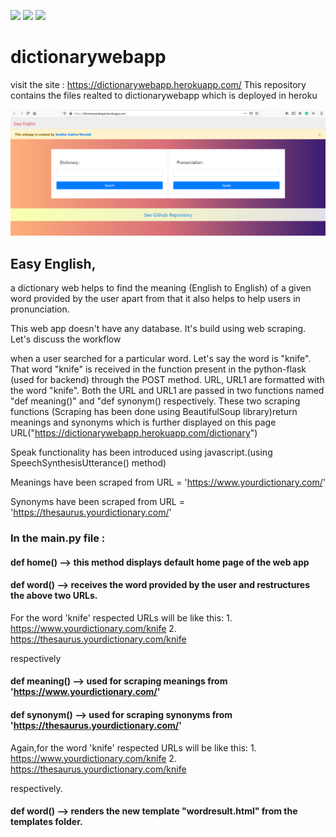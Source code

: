 <img src=https://img.shields.io/badge/build%20with-python-yellow> <img src=https://img.shields.io/badge/using-flask-green> <img src="https://img.shields.io/badge/domain-Web%20Scraping-orange.svg" >

# dictionarywebapp


visit the site : https://dictionarywebapp.herokuapp.com/
This repository contains the files realted to dictionarywebapp which is deployed in heroku

![Screenshot](webapp_view.png)

## Easy English,
a dictionary web helps to find the meaning (English to English) of a given word provided by the user apart from that it also helps to help users in pronunciation.

This web app doesn't have any database. It's build using web scraping. Let's discuss the workflow

when a user searched for a particular word. Let's say the word is "knife". That word "knife" is received in the function present in the python-flask (used for backend) through the POST method.
URL, URL1 are formatted with the word "knife". Both the URL and URL1 are passed in two functions named "def meaning()" and "def synonym() respectively. These two scraping functions (Scraping has been done using BeautifulSoup library)return meanings and synonyms which is further displayed on this page URL("https://dictionarywebapp.herokuapp.com/dictionary")

Speak functionality has been introduced using javascript.(using SpeechSynthesisUtterance() method)

Meanings have been scraped from URL = 'https://www.yourdictionary.com/'

Synonyms have been scraped from URL = 'https://thesaurus.yourdictionary.com/'

### In the main.py file : 

#### def home() --> this method displays default home page of the web app
#### def word() --> receives the word provided by the user and restructures the above two URLs.

For the word 'knife' respected URLs will be like this:
		1. https://www.yourdictionary.com/knife
		2. https://thesaurus.yourdictionary.com/knife

respectively


#### def meaning() --> used for scraping meanings from 'https://www.yourdictionary.com/'   
#### def synonym() --> used for scraping synonyms from 'https://thesaurus.yourdictionary.com/'


Again,for the word 'knife' respected URLs will be like this:
		1. https://www.yourdictionary.com/knife
		2. https://thesaurus.yourdictionary.com/knife

respectively.

#### def word() --> renders the new template "wordresult.html" from the templates folder. 


